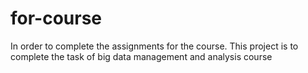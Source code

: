 # for-course
In order to complete the assignments for the course.
This project is to complete the task of big data management and analysis course
